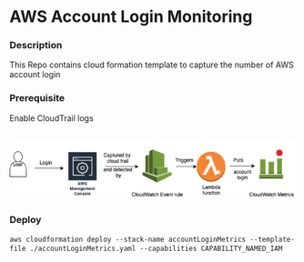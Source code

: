 # AWS Account Login Monitoring 

### Description 
This Repo contains cloud formation template to capture the number of AWS account login 

### Prerequisite
Enable CloudTrail logs

## ![Architecture](https://github.com/jayanthck/GetAWSAccountLoginMetrics/blob/master/Architecture.png)

### Deploy
```
aws cloudformation deploy --stack-name accountLoginMetrics --template-file ./accountLoginMetrics.yaml --capabilities CAPABILITY_NAMED_IAM
```